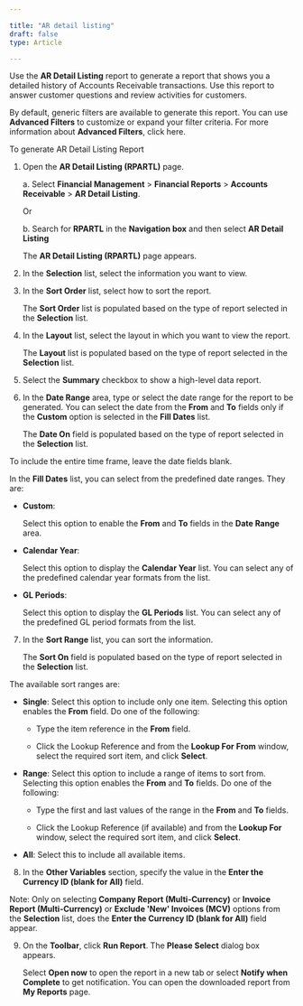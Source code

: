 ```yaml
---

title: "AR detail listing"
draft: false
type: Article

---
```


Use the **AR Detail Listing** report to generate a report that shows you a detailed history of Accounts Receivable transactions. Use this report to answer customer questions and review activities for customers.

By default, generic filters are available to generate this report. You can use **Advanced Filters** to customize or expand your filter criteria. For more information about **Advanced Filters**, click here.

To generate AR Detail Listing Report

1. Open the **AR Detail Listing (RPARTL)** page.

    a. Select **Financial Management** > **Financial Reports** > **Accounts Receivable** > **AR Detail Listing**.

    Or

    b. Search for **RPARTL** in the **Navigation box** and then select **AR Detail Listing**

    The **AR Detail Listing (RPARTL)** page appears.

2. In the **Selection** list, select the information you want to view.

3. In the **Sort Order** list, select how to sort the report.

    The **Sort Order** list is populated based on the type of report selected in the **Selection** list.

4. In the **Layout** list, select the layout in which you want to view the report.

    The **Layout** list is populated based on the type of report selected in the **Selection** list.

5. Select the **Summary** checkbox to show a high-level data report.

6. In the **Date Range** area, type or select the date range for the report to be generated. You can select the date from the **From** and **To** fields only if the **Custom** option is selected in the **Fill Dates** list.

    The **Date On** field is populated based on the type of report selected in the **Selection** list.

To include the entire time frame, leave the date fields blank.

In the **Fill Dates** list, you can select from the predefined date ranges. They are:

- **Custom**:

    Select this option to enable the **From** and **To** fields in the **Date Range** area.

- **Calendar Year**:

    Select this option to display the **Calendar Year** list. You can select any of the predefined calendar year formats from the list.

- **GL Periods**:

    Select this option to display the **GL Periods** list. You can select any of the predefined GL period formats from the list.

7. In the **Sort Range** list, you can sort the information.

    The **Sort On** field is populated based on the type of report selected in the **Selection** list.

The available sort ranges are:

- **Single**: Select this option to include only one item. Selecting this option enables the **From** field. Do one of the following:

    - Type the item reference in the **From** field.

    - Click the Lookup Reference and from the **Lookup For** **From** window, select the required sort item, and click **Select**.

- **Range**: Select this option to include a range of items to sort from. Selecting this option enables the **From** and **To** fields. Do one of the following:

    - Type the first and last values of the range in the **From** and **To** fields.

    - Click the Lookup Reference (if available) and from the **Lookup For** window, select the required sort item, and click **Select**.

- **All**: Select this to include all available items.

8. In the **Other Variables** section, specify the value in the **Enter the Currency ID (blank for All)** field.

Note: Only on selecting **Company Report (Multi-Currency)** or **Invoice Report (Multi-Currency)** or **Exclude 'New' Invoices (MCV)** options from the **Selection** list, does the **Enter the Currency ID (blank for All)** field appear.

9. On the **Toolbar**, click **Run Report**. The **Please Select** dialog box appears.

    Select **Open now** to open the report in a new tab or select **Notify when Complete** to get notification. You can open the downloaded report from **My Reports** page.



​